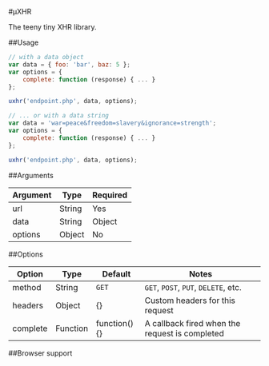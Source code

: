 #µXHR

The teeny tiny XHR library.

##Usage

```js
// with a data object
var data = { foo: 'bar', baz: 5 };
var options = {
	complete: function (response) { ... }
};

uxhr('endpoint.php', data, options);

// ... or with a data string
var data = 'war=peace&freedom=slavery&ignorance=strength';
var options = {
	complete: function (response) { ... }
};

uxhr('endpoint.php', data, options);
```

##Arguments

| Argument		| Type				| Required		|
|---------------|-------------------|---------------|
| url			| String			| Yes			|
| data			| String | Object	| No			|
| options		| Object			| No			|

##Options

| Option		| Type		| Default		| Notes									|
|---------------|-----------|---------------|---------------------------------------|
| method		| String	| `GET`			| `GET`, `POST`, `PUT`, `DELETE`, etc.	|
| headers		| Object	| {}			| Custom headers for this request		|
| complete		| Function	| function(){}	| A callback fired when the request is completed |

##Browser support